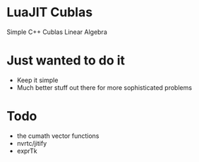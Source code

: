 
# LuaJIT Cublas
Simple C++ Cublas Linear Algebra

# Just wanted to do it
* Keep it simple
* Much better stuff out there for more sophisticated problems

# Todo
* the cumath vector functions
* nvrtc/jitify
* exprTk
